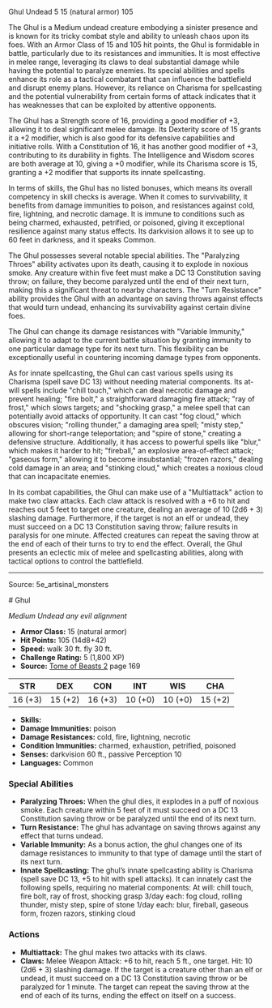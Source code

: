 <MonsterName/>Ghul</MonsterName>
<CreatureType/>Undead</CreatureType>
<CR/>5</CR>
<AC/>15 (natural armor)</AC>
<HP/>105</HP>
<summary>The Ghul is a Medium undead creature embodying a sinister presence and is known for its tricky combat style and ability to unleash chaos upon its foes. With an Armor Class of 15 and 105 hit points, the Ghul is formidable in battle, particularly due to its resistances and immunities. It is most effective in melee range, leveraging its claws to deal substantial damage while having the potential to paralyze enemies. Its special abilities and spells enhance its role as a tactical combatant that can influence the battlefield and disrupt enemy plans. However, its reliance on Charisma for spellcasting and the potential vulnerability from certain forms of attack indicates that it has weaknesses that can be exploited by attentive opponents.</summary>

<detail>

The Ghul has a Strength score of 16, providing a good modifier of +3, allowing it to deal significant melee damage. Its Dexterity score of 15 grants it a +2 modifier, which is also good for its defensive capabilities and initiative rolls. With a Constitution of 16, it has another good modifier of +3, contributing to its durability in fights. The Intelligence and Wisdom scores are both average at 10, giving a +0 modifier, while its Charisma score is 15, granting a +2 modifier that supports its innate spellcasting.

In terms of skills, the Ghul has no listed bonuses, which means its overall competency in skill checks is average. When it comes to survivability, it benefits from damage immunities to poison, and resistances against cold, fire, lightning, and necrotic damage. It is immune to conditions such as being charmed, exhausted, petrified, or poisoned, giving it exceptional resilience against many status effects. Its darkvision allows it to see up to 60 feet in darkness, and it speaks Common.

The Ghul possesses several notable special abilities. The "Paralyzing Throes" ability activates upon its death, causing it to explode in noxious smoke. Any creature within five feet must make a DC 13 Constitution saving throw; on failure, they become paralyzed until the end of their next turn, making this a significant threat to nearby characters. The "Turn Resistance" ability provides the Ghul with an advantage on saving throws against effects that would turn undead, enhancing its survivability against certain divine foes.

The Ghul can change its damage resistances with "Variable Immunity," allowing it to adapt to the current battle situation by granting immunity to one particular damage type for its next turn. This flexibility can be exceptionally useful in countering incoming damage types from opponents.

As for innate spellcasting, the Ghul can cast various spells using its Charisma (spell save DC 13) without needing material components. Its at-will spells include "chill touch," which can deal necrotic damage and prevent healing; "fire bolt," a straightforward damaging fire attack; "ray of frost," which slows targets; and "shocking grasp," a melee spell that can potentially avoid attacks of opportunity. It can cast "fog cloud," which obscures vision; "rolling thunder," a damaging area spell; "misty step," allowing for short-range teleportation; and "spire of stone," creating a defensive structure. Additionally, it has access to powerful spells like "blur," which makes it harder to hit; "fireball," an explosive area-of-effect attack; "gaseous form," allowing it to become insubstantial; "frozen razors," dealing cold damage in an area; and "stinking cloud," which creates a noxious cloud that can incapacitate enemies.

In its combat capabilities, the Ghul can make use of a "Multiattack" action to make two claw attacks. Each claw attack is resolved with a +6 to hit and reaches out 5 feet to target one creature, dealing an average of 10 (2d6 + 3) slashing damage. Furthermore, if the target is not an elf or undead, they must succeed on a DC 13 Constitution saving throw; failure results in paralysis for one minute. Affected creatures can repeat the saving throw at the end of each of their turns to try to end the effect. Overall, the Ghul presents an eclectic mix of melee and spellcasting abilities, along with tactical options to control the battlefield.</detail>



---

Source: 5e_artisinal_monsters

<statblock>
# Ghul

*Medium* *Undead* *any evil alignment*

- **Armor Class:** 15 (natural armor)
- **Hit Points:** 105 (14d8+42)
- **Speed:** walk 30 ft. fly 30 ft.
- **Challenge Rating:** 5 (1,800 XP)
- **Source:** [Tome of Beasts 2](https://koboldpress.com/kpstore/product/tome-of-beasts-2-for-5th-edition) page 169

| STR | DEX | CON | INT | WIS | CHA |
| --- | --- | --- | --- | --- | --- |
| 16 (+3) | 15 (+2) | 16 (+3) | 10 (+0) | 10 (+0) | 15 (+2) |

- **Skills:** 
- **Damage Immunities:** poison
- **Damage Resistances:** cold, fire, lightning, necrotic
- **Condition Immunities:** charmed, exhaustion, petrified, poisoned
- **Senses:** darkvision 60 ft., passive Perception 10
- **Languages:** Common

### Special Abilities

- **Paralyzing Throes:** When the ghul dies, it explodes in a puff of noxious smoke. Each creature within 5 feet of it must succeed on a DC 13 Constitution saving throw or be paralyzed until the end of its next turn.
- **Turn Resistance:** The ghul has advantage on saving throws against any effect that turns undead.
- **Variable Immunity:** As a bonus action, the ghul changes one of its damage resistances to immunity to that type of damage until the start of its next turn.
- **Innate Spellcasting:** The ghul’s innate spellcasting ability is Charisma (spell save DC 13, +5 to hit with spell attacks). It can innately cast the following spells, requiring no material components:
At will: chill touch, fire bolt, ray of frost, shocking grasp
3/day each: fog cloud, rolling thunder, misty step, spire of stone
1/day each: blur, fireball, gaseous form, frozen razors, stinking cloud

### Actions

- **Multiattack:** The ghul makes two attacks with its claws.
- **Claws:** Melee Weapon Attack: +6 to hit, reach 5 ft., one target. Hit: 10 (2d6 + 3) slashing damage. If the target is a creature other than an elf or undead, it must succeed on a DC 13 Constitution saving throw or be paralyzed for 1 minute. The target can repeat the saving throw at the end of each of its turns, ending the effect on itself on a success.


</statblock>


